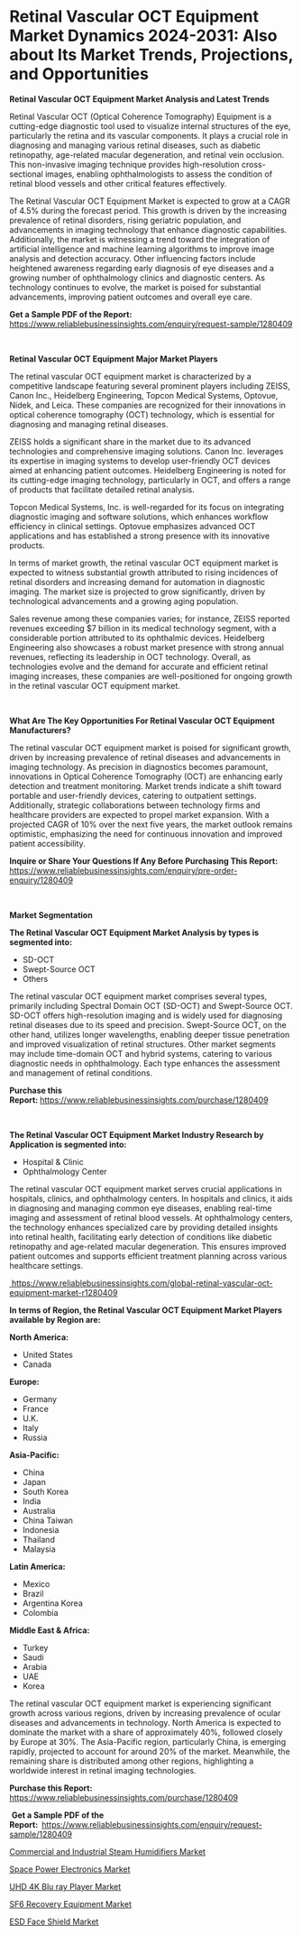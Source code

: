 <p><h1>Retinal Vascular OCT Equipment Market Dynamics 2024-2031: Also about Its Market Trends, Projections, and Opportunities</h1></p><p><strong>Retinal Vascular OCT Equipment Market Analysis and Latest Trends</strong></p>
<p><p>Retinal Vascular OCT (Optical Coherence Tomography) Equipment is a cutting-edge diagnostic tool used to visualize internal structures of the eye, particularly the retina and its vascular components. It plays a crucial role in diagnosing and managing various retinal diseases, such as diabetic retinopathy, age-related macular degeneration, and retinal vein occlusion. This non-invasive imaging technique provides high-resolution cross-sectional images, enabling ophthalmologists to assess the condition of retinal blood vessels and other critical features effectively.</p><p>The Retinal Vascular OCT Equipment Market is expected to grow at a CAGR of 4.5% during the forecast period. This growth is driven by the increasing prevalence of retinal disorders, rising geriatric population, and advancements in imaging technology that enhance diagnostic capabilities. Additionally, the market is witnessing a trend toward the integration of artificial intelligence and machine learning algorithms to improve image analysis and detection accuracy. Other influencing factors include heightened awareness regarding early diagnosis of eye diseases and a growing number of ophthalmology clinics and diagnostic centers. As technology continues to evolve, the market is poised for substantial advancements, improving patient outcomes and overall eye care.</p></p>
<p><strong>Get a Sample PDF of the Report:&nbsp;</strong> <a href="https://www.reliablebusinessinsights.com/enquiry/request-sample/1280409?utm_campaign=39&utm_medium=2&utm_source=Github&utm_content=ia&utm_term=30092024&utm_id=retinal-vascular-oct-equipment">https://www.reliablebusinessinsights.com/enquiry/request-sample/1280409</a></p>
<p>&nbsp;</p>
<p><strong>Retinal Vascular OCT Equipment Major Market Players</strong></p>
<p><p>The retinal vascular OCT equipment market is characterized by a competitive landscape featuring several prominent players including ZEISS, Canon Inc., Heidelberg Engineering, Topcon Medical Systems, Optovue, Nidek, and Leica. These companies are recognized for their innovations in optical coherence tomography (OCT) technology, which is essential for diagnosing and managing retinal diseases.</p><p>ZEISS holds a significant share in the market due to its advanced technologies and comprehensive imaging solutions. Canon Inc. leverages its expertise in imaging systems to develop user-friendly OCT devices aimed at enhancing patient outcomes. Heidelberg Engineering is noted for its cutting-edge imaging technology, particularly in OCT, and offers a range of products that facilitate detailed retinal analysis.</p><p>Topcon Medical Systems, Inc. is well-regarded for its focus on integrating diagnostic imaging and software solutions, which enhances workflow efficiency in clinical settings. Optovue emphasizes advanced OCT applications and has established a strong presence with its innovative products.</p><p>In terms of market growth, the retinal vascular OCT equipment market is expected to witness substantial growth attributed to rising incidences of retinal disorders and increasing demand for automation in diagnostic imaging. The market size is projected to grow significantly, driven by technological advancements and a growing aging population.</p><p>Sales revenue among these companies varies; for instance, ZEISS reported revenues exceeding $7 billion in its medical technology segment, with a considerable portion attributed to its ophthalmic devices. Heidelberg Engineering also showcases a robust market presence with strong annual revenues, reflecting its leadership in OCT technology. Overall, as technologies evolve and the demand for accurate and efficient retinal imaging increases, these companies are well-positioned for ongoing growth in the retinal vascular OCT equipment market.</p></p>
<p>&nbsp;</p>
<p><strong>What Are The Key Opportunities For Retinal Vascular OCT Equipment Manufacturers?</strong></p>
<p><p>The retinal vascular OCT equipment market is poised for significant growth, driven by increasing prevalence of retinal diseases and advancements in imaging technology. As precision in diagnostics becomes paramount, innovations in Optical Coherence Tomography (OCT) are enhancing early detection and treatment monitoring. Market trends indicate a shift toward portable and user-friendly devices, catering to outpatient settings. Additionally, strategic collaborations between technology firms and healthcare providers are expected to propel market expansion. With a projected CAGR of 10% over the next five years, the market outlook remains optimistic, emphasizing the need for continuous innovation and improved patient accessibility.</p></p>
<p><strong>Inquire or Share Your Questions If Any Before Purchasing This Report:</strong> <a href="https://www.reliablebusinessinsights.com/enquiry/pre-order-enquiry/1280409?utm_campaign=39&utm_medium=2&utm_source=Github&utm_content=ia&utm_term=30092024&utm_id=retinal-vascular-oct-equipment">https://www.reliablebusinessinsights.com/enquiry/pre-order-enquiry/1280409</a></p>
<p>&nbsp;</p>
<p><strong>Market Segmentation</strong></p>
<p><strong>The Retinal Vascular OCT Equipment Market Analysis by types is segmented into:</strong></p>
<p><ul><li>SD-OCT</li><li>Swept-Source OCT</li><li>Others</li></ul></p>
<p><p>The retinal vascular OCT equipment market comprises several types, primarily including Spectral Domain OCT (SD-OCT) and Swept-Source OCT. SD-OCT offers high-resolution imaging and is widely used for diagnosing retinal diseases due to its speed and precision. Swept-Source OCT, on the other hand, utilizes longer wavelengths, enabling deeper tissue penetration and improved visualization of retinal structures. Other market segments may include time-domain OCT and hybrid systems, catering to various diagnostic needs in ophthalmology. Each type enhances the assessment and management of retinal conditions.</p></p>
<p><strong>Purchase this Report:&nbsp;</strong><a href="https://www.reliablebusinessinsights.com/purchase/1280409?utm_campaign=39&utm_medium=2&utm_source=Github&utm_content=ia&utm_term=30092024&utm_id=retinal-vascular-oct-equipment">https://www.reliablebusinessinsights.com/purchase/1280409</a></p>
<p>&nbsp;</p>
<p><strong>The Retinal Vascular OCT Equipment Market Industry Research by Application is segmented into:</strong></p>
<p><ul><li>Hospital & Clinic</li><li>Ophthalmology Center</li></ul></p>
<p><p>The retinal vascular OCT equipment market serves crucial applications in hospitals, clinics, and ophthalmology centers. In hospitals and clinics, it aids in diagnosing and managing common eye diseases, enabling real-time imaging and assessment of retinal blood vessels. At ophthalmology centers, the technology enhances specialized care by providing detailed insights into retinal health, facilitating early detection of conditions like diabetic retinopathy and age-related macular degeneration. This ensures improved patient outcomes and supports efficient treatment planning across various healthcare settings.</p></p>
<p><a href="https://www.reliablebusinessinsights.com/global-retinal-vascular-oct-equipment-market-r1280409?utm_campaign=39&utm_medium=2&utm_source=Github&utm_content=ia&utm_term=30092024&utm_id=retinal-vascular-oct-equipment">&nbsp;https://www.reliablebusinessinsights.com/global-retinal-vascular-oct-equipment-market-r1280409</a></p>
<p><strong>In terms of Region, the Retinal Vascular OCT Equipment Market Players available by Region are:</strong></p>
<p>
    <p> <strong> North America: </strong>
        <ul>
            <li>United States</li>
            <li>Canada</li>
        </ul>
        </p> 
    <p> <strong> Europe: </strong>
        <ul>
            <li>Germany</li>
            <li>France</li>
            <li>U.K.</li>
            <li>Italy</li>
            <li>Russia</li>
        </ul>
        </p> 
    <p> <strong> Asia-Pacific: </strong>
        <ul>
            <li>China</li>
            <li>Japan</li>
            <li>South Korea</li>
            <li>India</li>
            <li>Australia</li>
            <li>China Taiwan</li>
            <li>Indonesia</li>
            <li>Thailand</li>
            <li>Malaysia</li>
        </ul>
        </p> 
    <p> <strong> Latin America: </strong>
        <ul>
            <li>Mexico</li>
            <li>Brazil</li>
            <li>Argentina Korea</li>
            <li>Colombia</li>
        </ul>
        </p> 
    <p> <strong> Middle East & Africa: </strong>
        <ul>
            <li>Turkey</li>
            <li>Saudi</li>
            <li>Arabia</li>
            <li>UAE</li>
            <li>Korea</li>
        </ul>
    </p>
    </p>
<p><p>The retinal vascular OCT equipment market is experiencing significant growth across various regions, driven by increasing prevalence of ocular diseases and advancements in technology. North America is expected to dominate the market with a share of approximately 40%, followed closely by Europe at 30%. The Asia-Pacific region, particularly China, is emerging rapidly, projected to account for around 20% of the market. Meanwhile, the remaining share is distributed among other regions, highlighting a worldwide interest in retinal imaging technologies.</p></p>
<p><strong>Purchase this Report: </strong><a href="https://www.reliablebusinessinsights.com/purchase/1280409?utm_campaign=39&utm_medium=2&utm_source=Github&utm_content=ia&utm_term=30092024&utm_id=retinal-vascular-oct-equipment">https://www.reliablebusinessinsights.com/purchase/1280409</a></p>
<p>&nbsp;<strong>Get a Sample PDF of the Report:&nbsp;&nbsp;</strong><a href="https://www.reliablebusinessinsights.com/enquiry/request-sample/1280409?utm_campaign=39&utm_medium=2&utm_source=Github&utm_content=ia&utm_term=30092024&utm_id=retinal-vascular-oct-equipment">https://www.reliablebusinessinsights.com/enquiry/request-sample/1280409</a></p>
<p><strong></strong></p>
<p><p><a href="https://github.com/DenisePatterson586/Market-Research-Report-List-1/blob/main/commercial-and-industrial-steam-humidifiers-market.md?utm_campaign=39&utm_medium=2&utm_source=Github&utm_content=ia&utm_term=30092024&utm_id=retinal-vascular-oct-equipment">Commercial and Industrial Steam Humidifiers Market</a></p><p><a href="https://issuu.com/reportprime-2/docs/space-power-electronics-market-size_89b445091eb1af?utm_campaign=39&utm_medium=2&utm_source=Github&utm_content=ia&utm_term=30092024&utm_id=retinal-vascular-oct-equipment">Space Power Electronics Market</a></p><p><a href="https://issuu.com/reportprime-2/docs/uhd-4k-blu-ray-player-market-size-2_ab564762960b1e?utm_campaign=39&utm_medium=2&utm_source=Github&utm_content=ia&utm_term=30092024&utm_id=retinal-vascular-oct-equipment">UHD 4K Blu ray Player Market</a></p><p><a href="https://www.linkedin.com/pulse/sf6-recovery-equipment-market-report-product-type-fixed-typemobile-3ftce?utm_campaign=39&utm_medium=2&utm_source=Github&utm_content=ia&utm_term=30092024&utm_id=retinal-vascular-oct-equipment">SF6 Recovery Equipment Market</a></p><p><a href="https://www.linkedin.com/pulse/esd-face-shield-market-global-trends-forecast-2024-2031-mileele-frd1c?utm_campaign=39&utm_medium=2&utm_source=Github&utm_content=ia&utm_term=30092024&utm_id=retinal-vascular-oct-equipment">ESD Face Shield Market</a></p></p>